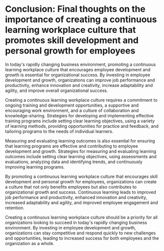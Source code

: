 Conclusion: Final thoughts on the importance of creating a continuous learning workplace culture that promotes skill development and personal growth for employees
==================================================================================================================================================================

In today's rapidly changing business environment, promoting a continuous learning workplace culture that encourages employee development and growth is essential for organizational success. By investing in employee development and growth, organizations can improve job performance and productivity, enhance innovation and creativity, increase adaptability and agility, and improve overall organizational success.

Creating a continuous learning workplace culture requires a commitment to ongoing training and development opportunities, a supportive and encouraging work environment, and a culture of collaboration and knowledge-sharing. Strategies for developing and implementing effective training programs include setting clear learning objectives, using a variety of learning methods, providing opportunities for practice and feedback, and tailoring programs to the needs of individual learners.

Measuring and evaluating learning outcomes is also essential for ensuring that learning programs are effective and contributing to employee development and growth. Strategies for measuring and evaluating learning outcomes include setting clear learning objectives, using assessments and evaluations, analyzing data and identifying trends, and continuously improving learning programs.

By promoting a continuous learning workplace culture that encourages skill development and personal growth for employees, organizations can create a culture that not only benefits employees but also contributes to organizational growth and success. Continuous learning leads to improved job performance and productivity, enhanced innovation and creativity, increased adaptability and agility, and improved employee engagement and retention.

Creating a continuous learning workplace culture should be a priority for all organizations looking to succeed in today's rapidly changing business environment. By investing in employee development and growth, organizations can stay competitive and respond quickly to new challenges and opportunities, leading to increased success for both employees and the organization as a whole.
